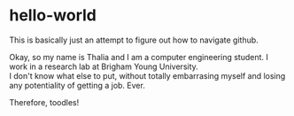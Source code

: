 # hello-world
This is basically just an attempt to figure out how to navigate github. 

Okay, so my name is Thalia and I am a computer engineering student.  I work in a research lab at Brigham Young University.  
I don't know what else to put, without totally embarrasing myself and losing any potentiality of getting a job. Ever.

Therefore, toodles!
